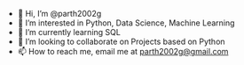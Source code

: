 - 👋 Hi, I’m @parth2002g
- 👀 I’m interested in Python, Data Science, Machine Learning
- 🌱 I’m currently learning SQL
- 💞️ I’m looking to collaborate on Projects based on Python
- 📫 How to reach me, email me at parth2002g@gmail.com

<!---
parth2002g/parth2002g is a ✨ special ✨ repository because its `README.md` (this file) appears on your GitHub profile.
You can click the Preview link to take a look at your changes.
--->
